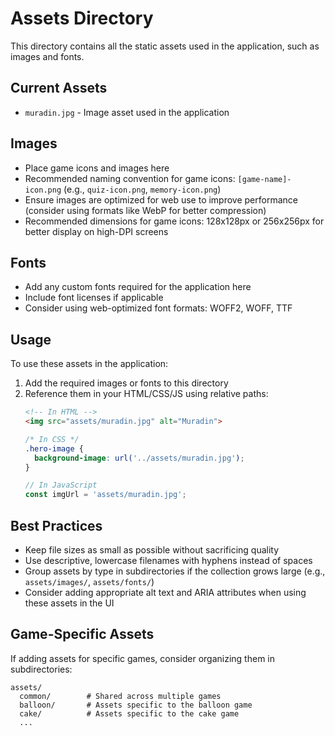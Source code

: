 # Assets Directory

This directory contains all the static assets used in the application, such as images and fonts.

## Current Assets
- `muradin.jpg` - Image asset used in the application

## Images
- Place game icons and images here
- Recommended naming convention for game icons: `[game-name]-icon.png` (e.g., `quiz-icon.png`, `memory-icon.png`)
- Ensure images are optimized for web use to improve performance (consider using formats like WebP for better compression)
- Recommended dimensions for game icons: 128x128px or 256x256px for better display on high-DPI screens

## Fonts
- Add any custom fonts required for the application here
- Include font licenses if applicable
- Consider using web-optimized font formats: WOFF2, WOFF, TTF

## Usage
To use these assets in the application:
1. Add the required images or fonts to this directory
2. Reference them in your HTML/CSS/JS using relative paths:
   ```html
   <!-- In HTML -->
   <img src="assets/muradin.jpg" alt="Muradin">
   ```
   ```css
   /* In CSS */
   .hero-image {
     background-image: url('../assets/muradin.jpg');
   }
   ```
   ```javascript
   // In JavaScript
   const imgUrl = 'assets/muradin.jpg';
   ```

## Best Practices
- Keep file sizes as small as possible without sacrificing quality
- Use descriptive, lowercase filenames with hyphens instead of spaces
- Group assets by type in subdirectories if the collection grows large (e.g., `assets/images/`, `assets/fonts/`)
- Consider adding appropriate alt text and ARIA attributes when using these assets in the UI

## Game-Specific Assets
If adding assets for specific games, consider organizing them in subdirectories:
```
assets/
  common/        # Shared across multiple games
  balloon/       # Assets specific to the balloon game
  cake/          # Assets specific to the cake game
  ...
```
